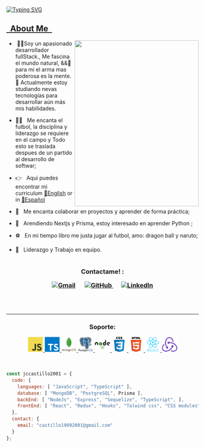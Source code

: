 <span align="center"> 
<a href="https://git.io/typing-svg">
      <img src="https://readme-typing-svg.demolab.com?font=Chakra+Petch&weight=700&size=55&duration=4000&pause=1000&color=67060c&center=true&vCenter=true&width=800&height=100&lines=Hola+soy+Julio+Cesar👋;Full+Stack+Developer;JavaScript+Enthusiast" alt="Typing SVG" /><h2 align="left"> &nbsp; About Me &nbsp;</h2>
</a>
</span>
<div>
	
<img src="https://github.com/jccastillo2001/jccastillo2001/assets/121982199/4ba1aa86-4214-4a7b-90e3-aae59feaad14" align="right" height="435" width="325" >

- <p> &nbsp;🐍🦜Soy un apasionado desarrollador fullStack., Me fascina el mundo natural,          &&🧠para mi el arma mas poderosa es la mente.  
         🎯 Actualmente estoy studiando nevas tecnologías para desarrollar aún más mis habilidades.</p> 

- <p>🙋‍♂️ &nbsp; Me encanta el futbol, la disciplina y liderazgo se requiere en el campo y Todo esto se traslada despues de un partido al desarrollo de softwar;</p>
- 👉 &nbsp; Aqui puedes encontrar mi curriculum <a>[📝English](https://drive.google.com/file/d/1TNSB2fTC-MRmbrlKOvh1ZuzhbB22LYzx/view) or in [📝Español](https://drive.google.com/file/d/1LVExh7OLQhU1-BHK3Y1ehyumuo-9roON/view)
- 🤝 &nbsp; Me encanta colaborar en proyectos y aprender de forma práctica;
- 🌱 &nbsp; Arendiendo Nextjs y Prisma, estoy interesado en aprender Python ;
- ⚽ &nbsp; En mi tiempo libro me justa jugar al futbol, amo: dragon ball y naruto;
- 💪 &nbsp; Liderazgo y Trabajo en equipo.
  
</div><h1>
<h3 align="center">Contactame! :<p align="center">
	<a href="mailto:castillo19092001@gmail.com"><img src="https://img.shields.io/badge/Gmail-D14836?style=for-the-badge&logo=gmail&logoColor=white" alt="Gmail"/></a>
	&emsp;
	<a href="https://github.com/jccastillo2001"><img src="https://img.shields.io/badge/GitHub-100000?style=for-the-badge&logo=github&logoColor=white" alt="GitHub"/>
	</a>
	&emsp;
	<a href="https://www.linkedin.com/in/julio-castillo-5332801ab/"><img src="https://img.shields.io/badge/LinkedIn-0077B5?style=for-the-badge&logo=linkedin&logoColor=white" alt="LinkedIn"/></a>
</p></h3><br><br><hr>


<h3 align="center">Soporte:</h3>
</a></p>
  
  <p align="center"> <a href="https://developer.mozilla.org/en-US/docs/Web/JavaScript" target="_blank" rel="noreferrer"> <img src="https://raw.githubusercontent.com/devicons/devicon/master/icons/javascript/javascript-original.svg" alt="javascript" width="40" height="40"/> </a> <a href="https://www.typescriptlang.org/" target="_blank" rel="noreferrer"> <img src="https://raw.githubusercontent.com/devicons/devicon/master/icons/typescript/typescript-original.svg" alt="typescript" width="40" height="40"/> </a> <a href="https://www.mongodb.com/" target="_blank" rel="noreferrer"> <img src="https://raw.githubusercontent.com/devicons/devicon/master/icons/mongodb/mongodb-original-wordmark.svg" alt="mongodb" width="40" height="40"/> </a> <a href="https://www.postgresql.org" target="_blank" rel="noreferrer"> <img src="https://raw.githubusercontent.com/devicons/devicon/master/icons/postgresql/postgresql-original-wordmark.svg" alt="postgresql" width="40" height="40"/> </a> <a href="https://nodejs.org" target="_blank" rel="noreferrer"> <img src="https://raw.githubusercontent.com/devicons/devicon/master/icons/nodejs/nodejs-original-wordmark.svg" alt="nodejs" width="40" height="40"/> </a> <a href="https://www.w3schools.com/css/" target="_blank" rel="noreferrer"> <img src="https://raw.githubusercontent.com/devicons/devicon/master/icons/css3/css3-original-wordmark.svg" alt="css3" width="40" height="40"/> </a> <a href="https://www.w3.org/html/" target="_blank" rel="noreferrer"> <img src="https://raw.githubusercontent.com/devicons/devicon/master/icons/html5/html5-original-wordmark.svg" alt="html5" width="40" height="40"/> </a>  <a href="https://reactjs.org/" target="_blank" rel="noreferrer"> <img src="https://raw.githubusercontent.com/devicons/devicon/master/icons/react/react-original-wordmark.svg" alt="react" width="40" height="40"/> </a> <a href="https://redux.js.org" target="_blank" rel="noreferrer"> <img src="https://raw.githubusercontent.com/devicons/devicon/master/icons/redux/redux-original.svg" alt="redux" width="40" height="40"/> </a> </p><br>


```js
const jccastillo2001 = {
  code: {
    languages: [ "JavaScript", "TypeScript" ],
    database: [ "MongoDB", "PostgreSQL", Prisma ],
    backEnd: [ "NodeJs", "Express", "Sequelize", "TypeScript", ],
    frontEnd: [ "React", "Redux", "Hooks", "Talwind css", "CSS modules", "Toolkit" ]
  },
  contact: {
    email: "castillo19092001@gmail.com"
  }
};
```






<!--- 📫 &nbsp; no dudes en enviarme un mensaje [>LinkedIn<](https://www.linkedin.com/in/julio-castillo-5332801ab/);
- 📧 Email me at [castillo19092001@gmail.com](mailto:castillo19092001@gmail.com).
